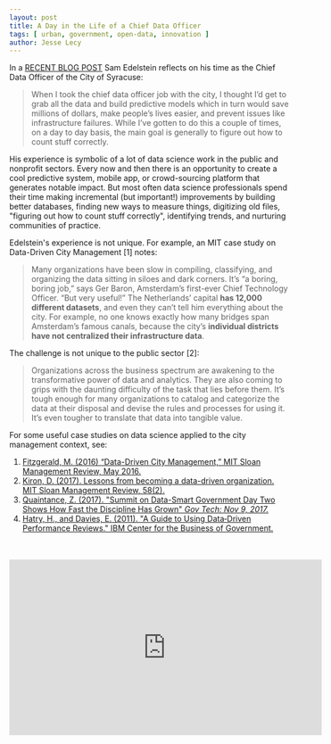 ```yaml
---
layout: post
title: A Day in the Life of a Chief Data Officer
tags: [ urban, government, open-data, innovation ]
author: Jesse Lecy
---
```


In a [RECENT BLOG POST](https://medium.com/@samedelstein/chief-data-officer-7bfc16b2401c) Sam Edelstein reflects on his time as the Chief Data Officer of the City of Syracuse:

> When I took the chief data officer job with the city, I thought I’d get to grab all the data and build predictive models which in turn would save millions of dollars, make people’s lives easier, and prevent issues like infrastructure failures. While I’ve gotten to do this a couple of times, on a day to day basis, the main goal is generally to figure out how to count stuff correctly.

His experience is symbolic of a lot of data science work in the public and nonprofit sectors. Every now and then there is an opportunity to create a cool predictive system, mobile app, or crowd-sourcing platform that generates notable impact. But most often data science professionals spend their time making incremental (but important!) improvements by building better databases, finding new ways to measure things, digitizing old files, "figuring out how to count stuff correctly", identifying trends, and nurturing communities of practice. 

Edelstein's experience is not unique. For example, an MIT case study on Data-Driven City Management [1] notes:



> Many organizations have been slow in compiling, classifying, and organizing the data sitting in siloes and dark corners. It’s “a boring, boring job,” says Ger Baron, Amsterdam’s first-ever Chief Technology Officer. “But very useful!” The Netherlands’ capital **has 12,000 different datasets**, and even they can’t tell him everything about the city. For example, no one knows exactly how many bridges span Amsterdam’s famous canals, because the city’s **individual districts have not centralized their infrastructure data**.

The challenge is not unique to the public sector [2]:

> Organizations across the business spectrum are awakening to the transformative power of data and analytics. They are also coming to grips with the daunting difficulty of the task that lies before them. It’s tough enough for many organizations to catalog and categorize the data at their disposal and devise the rules and processes for using it. It’s even tougher to translate that data into tangible value.

For some useful case studies on data science applied to the city management context, see:

1. [ Fitzgerald, M. (2016) “Data-Driven City Management,” MIT Sloan Management Review, May 2016.](assets/Data-Driven-City-Management-MIT-Case-Study.pdf) 
2. [Kiron, D. (2017). Lessons from becoming a data-driven organization. MIT Sloan Management Review, 58(2).](Lessons-from-Becoming-a-Data-Driven-Organization.pdf)  
3. [Quaintance, Z. (2017). "Summit on Data-Smart Government Day Two Shows How Fast the Discipline Has Grown"  *Gov Tech: Nov 9, 2017.*](https://www.govtech.com/civic/Summit-on-Data-Smart-Government-Day-Two-Shows-How-Fast-the-Discipline-Has-Grown.html)  
4. [Hatry, H., and Davies, E. (2011). "A Guide to Using Data‐Driven Performance Reviews." IBM Center for the Business of Government.](http://www.businessofgovernment.org/sites/default/files/A%20Guide%20to%20Data-Driven%20Performance%20Reviews.pdf)  

<br>
<br>

<iframe width="560" height="315" src="https://www.youtube.com/embed/l0YDKgpAtOg" frameborder="0" allow="accelerometer; autoplay; encrypted-media; gyroscope; picture-in-picture" allowfullscreen></iframe>

<br>

